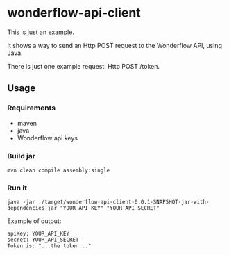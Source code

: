 # wonderflow-api-client

This is just an example.

It shows a way to send an Http POST request to the Wonderflow API, using Java.

There is just one example request: Http POST /token.

## Usage

### Requirements

- maven
- java
- Wonderflow api keys

### Build jar

`mvn clean compile assembly:single`

### Run it

`java -jar ./target/wonderflow-api-client-0.0.1-SNAPSHOT-jar-with-dependencies.jar "YOUR_API_KEY" "YOUR_API_SECRET" `

Example of output:

```
apiKey: YOUR_API_KEY
secret: YOUR_API_SECRET
Token is: "...the token..."
```

